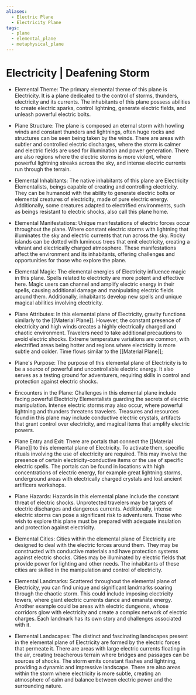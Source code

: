 ```yaml
---
aliases:
  - Electric Plane
  - Electricity Plane
tags:
  - plane
  - elemental_plane
  - metaphysical_plane
---
```

# Electricity | Deafening Storm

- Elemental Theme:
	The primary elemental theme of this plane is Electricity. It is a plane dedicated to the control of storms, thunders, electricity and its currents. The inhabitants of this plane possess abilities to create electric sparks, control lightning, generate electric fields, and unleash powerful electric bolts.

- Plane Structure:
	The plane is composed an eternal storm with howling winds and constant thunders and lightnings, often huge rocks and structures can be seen being taken by the winds. There are areas with subtler and controlled electric discharges, where the storm is calmer and electric fields are used for illumination and power generation. There are also regions where the electric storms is more violent, where powerful lightning streaks across the sky, and intense electric currents run through the terrain.

- Elemental Inhabitants:
	The native inhabitants of this plane are Electricity Elementalists, beings capable of creating and controlling electricity. They can be humanoid with the ability to generate electric bolts or elemental creatures of electricity, made of pure electric energy. Additionally, some creatures adapted to electrified environments, such as beings resistant to electric shocks, also call this plane home.

- Elemental Manifestations:
	Unique manifestations of electric forces occur throughout the plane. Where constant electric storms with lightning that illuminates the sky and electric currents that run across the sky. Rocky islands can be dotted with luminous trees that emit electricity, creating a vibrant and electrically charged atmosphere. These manifestations affect the environment and its inhabitants, offering challenges and opportunities for those who explore the plane.

- Elemental Magic:
	The elemental energies of Electricity influence magic in this plane. Spells related to electricity are more potent and effective here. Magic users can channel and amplify electric energy in their spells, causing additional damage and manipulating electric fields around them. Additionally, inhabitants develop new spells and unique magical abilities involving electricity.

- Plane Attributes:
	In this elemental plane of Electricity, gravity functions similarly to the [[Material Plane]]. However, the constant presence of electricity and high winds creates a highly electrically charged and chaotic environment. Travelers need to take additional precautions to avoid electric shocks. Extreme temperature variations are common, with electrified areas being hotter and regions where electricity is more subtle and colder. Time flows similar to the [[Material Plane]];

- Plane's Purpose:
	The purpose of this elemental plane of Electricity is to be a source of powerful and uncontrollable electric energy. It also serves as a testing ground for adventurers, requiring skills in control and protection against electric shocks.

- Encounters in the Plane:
	Challenges in this elemental plane include facing powerful Electricity Elementalists guarding the secrets of electric manipulation. Intense electric storms may also occur, where powerful lightning and thunders threatens travelers. Treasures and resources found in this plane may include conductive electric crystals, artifacts that grant control over electricity, and magical items that amplify electric powers.

- Plane Entry and Exit:
	There are portals that connect the [[Material Plane]] to this elemental plane of Electricity. To activate them, specific rituals involving the use of electricity are required. This may involve the presence of certain electricity-conductive items or the use of specific electric spells. The portals can be found in locations with high concentrations of electric energy, for example great lightning storms, underground areas with electrically charged crystals and lost ancient artificers workshops.

- Plane Hazards:
	Hazards in this elemental plane include the constant threat of electric shocks. Unprotected travelers may be targets of electric discharges and dangerous currents. Additionally, intense electric storms can pose a significant risk to adventurers. Those who wish to explore this plane must be prepared with adequate insulation and protection against electricity.

- Elemental Cities:
	Cities within the elemental plane of Electricity are designed to deal with the electric forces around them. They may be constructed with conductive materials and have protection systems against electric shocks. Cities may be illuminated by electric fields that provide power for lighting and other needs. The inhabitants of these cities are skilled in the manipulation and control of electricity.

- Elemental Landmarks:
	Scattered throughout the elemental plane of Electricity, you can find unique and significant landmarks soaring through the chaotic storm. This could include imposing electricity towers, where giant electric currents dance and emanate energy. Another example could be areas with electric dungeons, whose corridors glow with electricity and create a complex network of electric charges. Each landmark has its own story and challenges associated with it.

- Elemental Landscapes:
	The distinct and fascinating landscapes present in the elemental plane of Electricity are formed by the electric forces that permeate it. There are areas with large electric currents floating in the air, creating treacherous terrain where bridges and passages can be sources of shocks. The storm emits constant flashes and lightning, providing a dynamic and impressive landscape. There are also areas within the storm where electricity is more subtle, creating an atmosphere of calm and balance between electric power and the surrounding nature.